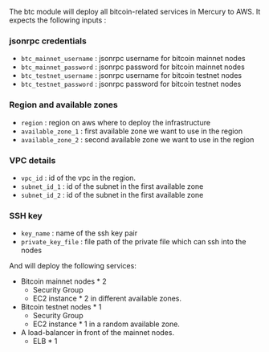 The btc module will deploy all bitcoin-related services in Mercury to AWS. 
It expects the following inputs :

### jsonrpc credentials 
- `btc_mainnet_username` : jsonrpc username for bitcoin mainnet nodes 
- `btc_mainnet_password` : jsonrpc password for bitcoin mainnet nodes
- `btc_testnet_username` : jsonrpc username for bitcoin testnet nodes 
- `btc_testnet_password` : jsonrpc password for bitcoin testnet nodes

### Region and available zones  
- `region`           : region on aws where to deploy the infrastructure
- `available_zone_1` : first available zone we want to use in the region 
- `available_zone_2` : second available zone we want to use in the region
 
### VPC details  
- `vpc_id`           : id of the vpc in the region. 
- `subnet_id_1`      : id of the subnet in the first available zone
- `subnet_id_2`      : id of the subnet in the first available zone

### SSH key 
- `key_name`         : name of the ssh key pair   
- `private_key_file` : file path of the private file which can ssh into the nodes  

And will deploy the following services:

- Bitcoin mainnet nodes * 2 
  - Security Group 
  - EC2 instance * 2 in different available zones.
- Bitcoin testnet nodes * 1 
  - Security Group 
  - EC2 instance * 1 in a random available zone.
- A load-balancer in front of the mainnet nodes.
  - ELB * 1 
